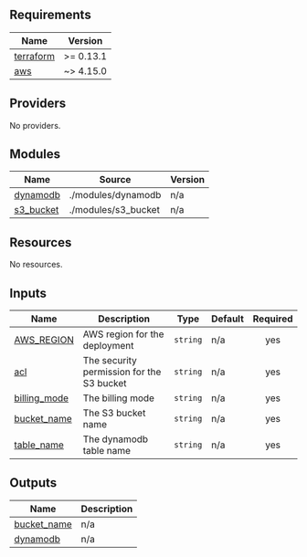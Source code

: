 ## Requirements

| Name | Version |
|------|---------|
| <a name="requirement_terraform"></a> [terraform](#requirement\_terraform) | >= 0.13.1 |
| <a name="requirement_aws"></a> [aws](#requirement\_aws) | ~> 4.15.0 |

## Providers

No providers.

## Modules

| Name | Source | Version |
|------|--------|---------|
| <a name="module_dynamodb"></a> [dynamodb](#module\_dynamodb) | ./modules/dynamodb | n/a |
| <a name="module_s3_bucket"></a> [s3\_bucket](#module\_s3\_bucket) | ./modules/s3_bucket | n/a |

## Resources

No resources.

## Inputs

| Name | Description | Type | Default | Required |
|------|-------------|------|---------|:--------:|
| <a name="input_AWS_REGION"></a> [AWS\_REGION](#input\_AWS\_REGION) | AWS region for the deployment | `string` | n/a | yes |
| <a name="input_acl"></a> [acl](#input\_acl) | The security permission for the S3 bucket | `string` | n/a | yes |
| <a name="input_billing_mode"></a> [billing\_mode](#input\_billing\_mode) | The billing mode | `string` | n/a | yes |
| <a name="input_bucket_name"></a> [bucket\_name](#input\_bucket\_name) | The S3 bucket name | `string` | n/a | yes |
| <a name="input_table_name"></a> [table\_name](#input\_table\_name) | The dynamodb table name | `string` | n/a | yes |

## Outputs

| Name | Description |
|------|-------------|
| <a name="output_bucket_name"></a> [bucket\_name](#output\_bucket\_name) | n/a |
| <a name="output_dynamodb"></a> [dynamodb](#output\_dynamodb) | n/a |